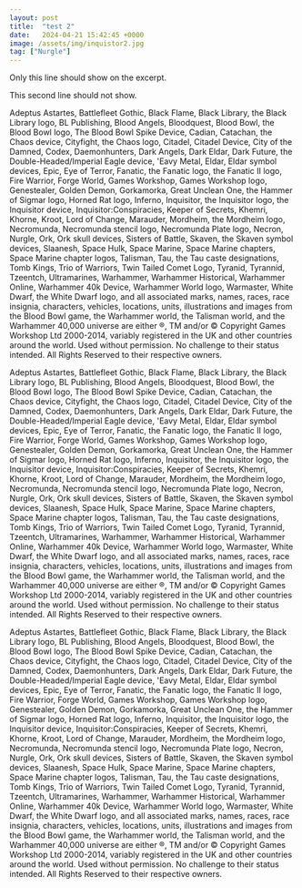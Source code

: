 ```yaml
---
layout: post
title:  "test 2"
date:   2024-04-21 15:42:45 +0000
image: /assets/img/inquistor2.jpg
tag: ["Nurgle"]
---
```


Only this line should show on the excerpt.

This second line should not show.

Adeptus Astartes, Battlefleet Gothic, Black Flame, Black Library, the Black Library logo, BL Publishing, Blood Angels, Bloodquest, Blood Bowl, the Blood Bowl logo, The Blood Bowl Spike Device, Cadian, Catachan, the Chaos device, Cityfight, the Chaos logo, Citadel, Citadel Device, City of the Damned, Codex, Daemonhunters, Dark Angels, Dark Eldar, Dark Future, the Double-Headed/Imperial Eagle device, 'Eavy Metal, Eldar, Eldar symbol devices, Epic, Eye of Terror, Fanatic, the Fanatic logo, the Fanatic II logo, Fire Warrior, Forge World, Games Workshop, Games Workshop logo, Genestealer, Golden Demon, Gorkamorka, Great Unclean One, the Hammer of Sigmar logo, Horned Rat logo, Inferno, Inquisitor, the Inquisitor logo, the Inquisitor device, Inquisitor:Conspiracies, Keeper of Secrets, Khemri, Khorne, Kroot, Lord of Change, Marauder, Mordheim, the Mordheim logo, Necromunda, Necromunda stencil logo, Necromunda Plate logo, Necron, Nurgle, Ork, Ork skull devices, Sisters of Battle, Skaven, the Skaven symbol devices, Slaanesh, Space Hulk, Space Marine, Space Marine chapters, Space Marine chapter logos, Talisman, Tau, the Tau caste designations, Tomb Kings, Trio of Warriors, Twin Tailed Comet Logo, Tyranid, Tyrannid, Tzeentch, Ultramarines, Warhammer, Warhammer Historical, Warhammer Online, Warhammer 40k Device, Warhammer World logo, Warmaster, White Dwarf, the White Dwarf logo, and all associated marks, names, races, race insignia, characters, vehicles, locations, units, illustrations and images from the Blood Bowl game, the Warhammer world, the Talisman world, and the Warhammer 40,000 universe are either ®, TM and/or © Copyright Games Workshop Ltd 2000-2014, variably registered in the UK and other countries around the world. Used without permission. No challenge to their status intended. All Rights Reserved to their respective owners. 

Adeptus Astartes, Battlefleet Gothic, Black Flame, Black Library, the Black Library logo, BL Publishing, Blood Angels, Bloodquest, Blood Bowl, the Blood Bowl logo, The Blood Bowl Spike Device, Cadian, Catachan, the Chaos device, Cityfight, the Chaos logo, Citadel, Citadel Device, City of the Damned, Codex, Daemonhunters, Dark Angels, Dark Eldar, Dark Future, the Double-Headed/Imperial Eagle device, 'Eavy Metal, Eldar, Eldar symbol devices, Epic, Eye of Terror, Fanatic, the Fanatic logo, the Fanatic II logo, Fire Warrior, Forge World, Games Workshop, Games Workshop logo, Genestealer, Golden Demon, Gorkamorka, Great Unclean One, the Hammer of Sigmar logo, Horned Rat logo, Inferno, Inquisitor, the Inquisitor logo, the Inquisitor device, Inquisitor:Conspiracies, Keeper of Secrets, Khemri, Khorne, Kroot, Lord of Change, Marauder, Mordheim, the Mordheim logo, Necromunda, Necromunda stencil logo, Necromunda Plate logo, Necron, Nurgle, Ork, Ork skull devices, Sisters of Battle, Skaven, the Skaven symbol devices, Slaanesh, Space Hulk, Space Marine, Space Marine chapters, Space Marine chapter logos, Talisman, Tau, the Tau caste designations, Tomb Kings, Trio of Warriors, Twin Tailed Comet Logo, Tyranid, Tyrannid, Tzeentch, Ultramarines, Warhammer, Warhammer Historical, Warhammer Online, Warhammer 40k Device, Warhammer World logo, Warmaster, White Dwarf, the White Dwarf logo, and all associated marks, names, races, race insignia, characters, vehicles, locations, units, illustrations and images from the Blood Bowl game, the Warhammer world, the Talisman world, and the Warhammer 40,000 universe are either ®, TM and/or © Copyright Games Workshop Ltd 2000-2014, variably registered in the UK and other countries around the world. Used without permission. No challenge to their status intended. All Rights Reserved to their respective owners. 

Adeptus Astartes, Battlefleet Gothic, Black Flame, Black Library, the Black Library logo, BL Publishing, Blood Angels, Bloodquest, Blood Bowl, the Blood Bowl logo, The Blood Bowl Spike Device, Cadian, Catachan, the Chaos device, Cityfight, the Chaos logo, Citadel, Citadel Device, City of the Damned, Codex, Daemonhunters, Dark Angels, Dark Eldar, Dark Future, the Double-Headed/Imperial Eagle device, 'Eavy Metal, Eldar, Eldar symbol devices, Epic, Eye of Terror, Fanatic, the Fanatic logo, the Fanatic II logo, Fire Warrior, Forge World, Games Workshop, Games Workshop logo, Genestealer, Golden Demon, Gorkamorka, Great Unclean One, the Hammer of Sigmar logo, Horned Rat logo, Inferno, Inquisitor, the Inquisitor logo, the Inquisitor device, Inquisitor:Conspiracies, Keeper of Secrets, Khemri, Khorne, Kroot, Lord of Change, Marauder, Mordheim, the Mordheim logo, Necromunda, Necromunda stencil logo, Necromunda Plate logo, Necron, Nurgle, Ork, Ork skull devices, Sisters of Battle, Skaven, the Skaven symbol devices, Slaanesh, Space Hulk, Space Marine, Space Marine chapters, Space Marine chapter logos, Talisman, Tau, the Tau caste designations, Tomb Kings, Trio of Warriors, Twin Tailed Comet Logo, Tyranid, Tyrannid, Tzeentch, Ultramarines, Warhammer, Warhammer Historical, Warhammer Online, Warhammer 40k Device, Warhammer World logo, Warmaster, White Dwarf, the White Dwarf logo, and all associated marks, names, races, race insignia, characters, vehicles, locations, units, illustrations and images from the Blood Bowl game, the Warhammer world, the Talisman world, and the Warhammer 40,000 universe are either ®, TM and/or © Copyright Games Workshop Ltd 2000-2014, variably registered in the UK and other countries around the world. Used without permission. No challenge to their status intended. All Rights Reserved to their respective owners. 


